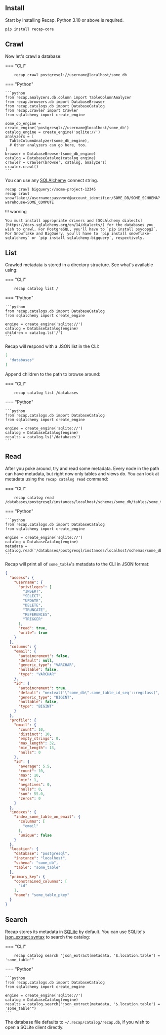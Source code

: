 ## Install

Start by installing Recap. Python 3.10 or above is required.

    pip install recap-core

## Crawl

Now let's crawl a database:


=== "CLI"

        recap crawl postgresql://username@localhost/some_db

=== "Python"

    ```python
    from recap.analyzers.db.column import TableColumnAnalyzer
    from recap.browsers.db import DatabaseBrowser
    from recap.catalogs.db import DatabaseCatalog
    from recap.crawler import Crawler
    from sqlalchemy import create_engine

    some_db_engine = create_engine('postgresql://username@localhost/some_db')
    catalog_engine = create_engine('sqlite://')
    analyzers = [
      TableColumnAnalyzer(some_db_engine),
      # Other analyzers can go here, too.
    ]
    browser = DatabaseBrowser(some_db_engine)
    catalog = DatabaseCatalog(catalog_engine)
    crawler = Crawler(browser, catalog, analyzers)
    crawler.crawl()
    ```

You can use any [SQLAlchemy](https://docs.sqlalchemy.org/en/14/dialects/) connect string.

    recap crawl bigquery://some-project-12345
    recap crawl snowflake://username:password@account_identifier/SOME_DB/SOME_SCHHEMA?warehouse=SOME_COMPUTE

!!! warning

    You must install appropriate drivers and [SQLAlchemy dialects](https://docs.sqlalchemy.org/en/14/dialects/) for the databases you wish to crawl. For PostgreSQL, you'll have to `pip install psycopg2`. For Snowflake and BigQuery, you'll have to `pip install snowflake-sqlalchemy` or `pip install sqlalchemy-bigquery`, respectively.

## List

Crawled metadata is stored in a directory structure. See what's available using:

=== "CLI"

        recap catalog list /

=== "Python"

    ```python
    from recap.catalogs.db import DatabaseCatalog
    from sqlalchemy import create_engine

    engine = create_engine('sqlite://')
    catalog = DatabaseCatalog(engine)
    children = catalog.ls('/')
    ```

Recap will respond with a JSON list in the CLI:

```json
[
  "databases"
]
```

Append children to the path to browse around:

=== "CLI"

        recap catalog list /databases

=== "Python"

    ```python
    from recap.catalogs.db import DatabaseCatalog
    from sqlalchemy import create_engine

    engine = create_engine('sqlite://')
    catalog = DatabaseCatalog(engine)
    results = catalog.ls('/databases')
    ```

## Read

After you poke around, try and read some metadata. Every node in the path can have metadata, but right now only tables and views do. You can look at metadata using the `recap catalog read` command:

=== "CLI"

        recap catalog read /databases/postgresql/instances/localhost/schemas/some_db/tables/some_table

=== "Python"

    ```python
    from recap.catalogs.db import DatabaseCatalog
    from sqlalchemy import create_engine

    engine = create_engine('sqlite://')
    catalog = DatabaseCatalog(engine)
    metadata = catalog.read('/databases/postgresql/instances/localhost/schemas/some_db/tables/some_table')
    ```

Recap will print all of `some_table`'s metadata to the CLI in JSON format:

```json
{
  "access": {
    "username": {
      "privileges": [
        "INSERT",
        "SELECT",
        "UPDATE",
        "DELETE",
        "TRUNCATE",
        "REFERENCES",
        "TRIGGER"
      ],
      "read": true,
      "write": true
    }
  },
  "columns": {
    "email": {
      "autoincrement": false,
      "default": null,
      "generic_type": "VARCHAR",
      "nullable": false,
      "type": "VARCHAR"
    },
    "id": {
      "autoincrement": true,
      "default": "nextval('\"some_db\".some_table_id_seq'::regclass)",
      "generic_type": "BIGINT",
      "nullable": false,
      "type": "BIGINT"
    }
  },
  "profile": {
    "email": {
      "count": 10,
      "distinct": 10,
      "empty_strings": 0,
      "max_length": 32,
      "min_length": 13,
      "nulls": 0
    },
    "id": {
      "average": 5.5,
      "count": 10,
      "max": 10,
      "min": 1,
      "negatives": 0,
      "nulls": 0,
      "sum": 55.0,
      "zeros": 0
    }
  },
  "indexes": {
    "index_some_table_on_email": {
      "columns": [
        "email"
      ],
      "unique": false
    }
  },
  "location": {
    "database": "postgresql",
    "instance": "localhost",
    "schema": "some_db",
    "table": "some_table"
  },
  "primary_key": {
    "constrained_columns": [
      "id"
    ],
    "name": "some_table_pkey"
  }
}
```

## Search

Recap stores its metadata in [SQLite](https://www.sqlite.org/) by default. You can use SQLite's [json_extract syntax](https://www.sqlite.org/json1.html#the_json_extract_function) to search the catalog:

=== "CLI"

        recap catalog search "json_extract(metadata, '$.location.table') = 'some_table'"

=== "Python"

    ```python
    from recap.catalogs.db import DatabaseCatalog
    from sqlalchemy import create_engine

    engine = create_engine('sqlite://')
    catalog = DatabaseCatalog(engine)
    results = catalog.search("json_extract(metadata, '$.location.table') = 'some_table'")
    ```

The database file defaults to `~/.recap/catalog/recap.db`, if you wish to open a SQLite client directly.
